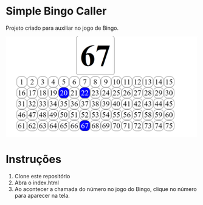 # Simple Bingo Caller

Projeto criado para auxiliar no jogo de Bingo.

![Imagem de exemplo](./README/Example.png)

# Instruções

1. Clone este repositório
2. Abra o index.html
3. Ao acontecer a chamada do número no jogo do Bingo, clique no número para aparecer na tela.
